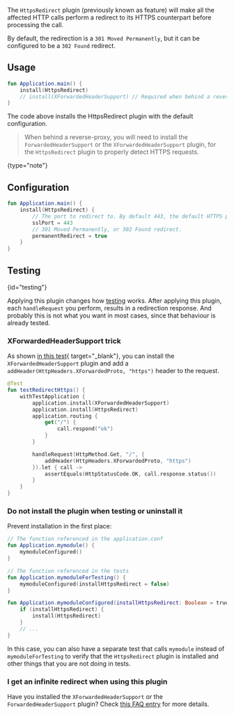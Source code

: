 [//]: # (title: HttpsRedirect)

<include src="lib.xml" include-id="outdated_warning"/>

The `HttpsRedirect` plugin (previously known as feature) will make all the affected HTTP calls perform a redirect to its
HTTPS counterpart before processing the call.

By default, the redirection is a `301 Moved Permanently`,
but it can be configured to be a `302 Found` redirect.



## Usage

```kotlin
fun Application.main() {
    install(HttpsRedirect)
    // install(XForwardedHeaderSupport) // Required when behind a reverse-proxy
}
```

The code above installs the HttpsRedirect plugin with the default configuration.

>When behind a reverse-proxy, you will need to install the `ForwardedHeaderSupport` or the `XForwardedHeaderSupport`
>plugin, for the `HttpsRedirect` plugin to properly detect HTTPS requests.
>
{type="note"}

## Configuration

```kotlin
fun Application.main() {
    install(HttpsRedirect) {
        // The port to redirect to. By default 443, the default HTTPS port. 
        sslPort = 443
        // 301 Moved Permanently, or 302 Found redirect.
        permanentRedirect = true
    }
}
```

## Testing
{id="testing"}

Applying this plugin changes how [testing](Testing.md) works.
After applying this plugin, each `handleRequest` you perform, results in a redirection response.
And probably this is not what you want in most cases, since that behaviour is already tested.

### XForwardedHeaderSupport trick

As shown [in this test](https://github.com/ktorio/ktor/blob/bb0765ce00e5746c954fea70270cf7d802a40648/ktor-server/ktor-server-tests/test/io/ktor/tests/server/features/HttpsRedirectFeatureTest.kt#L31-L49){ target="_blank"},
you can install the `XForwardedHeaderSupport` plugin and add a `addHeader(HttpHeaders.XForwardedProto, "https")`
header to the request.

```kotlin
@Test
fun testRedirectHttps() {
    withTestApplication {
        application.install(XForwardedHeaderSupport)
        application.install(HttpsRedirect)
        application.routing {
            get("/") {
                call.respond("ok")
            }
        }

        handleRequest(HttpMethod.Get, "/", {
            addHeader(HttpHeaders.XForwardedProto, "https")
        }).let { call ->
            assertEquals(HttpStatusCode.OK, call.response.status())
        }
    }
}
```

### Do not install the plugin when testing or uninstall it

Prevent installation in the first place:

```kotlin
// The function referenced in the application.conf
fun Application.mymodule() {
    mymoduleConfigured()
}

// The function referenced in the tests
fun Application.mymoduleForTesting() {
    mymoduleConfigured(installHttpsRedirect = false)
}

fun Application.mymoduleConfigured(installHttpsRedirect: Boolean = true) {
    if (installHttpsRedirect) {
        install(HttpsRedirect)
    }
    // ...
}
```

In this case, you can also have a separate test that calls `mymodule` instead of `mymoduleForTesting` to verify
that the `HttpsRedirect` plugin is installed and other things that you are not doing in tests.

### I get an infinite redirect when using this plugin

Have you installed the `XForwardedHeaderSupport` or the `ForwardedHeaderSupport` plugin?
Check [this FAQ entry](FAQ.md#infinite-redirect) for more details.